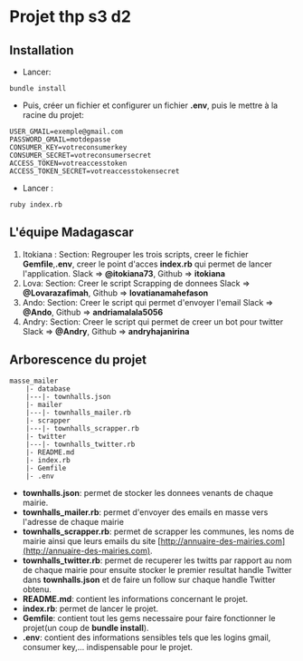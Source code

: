 # Projet thp s3 d2
## Installation
- Lancer:
```shell
bundle install
```
- Puis, créer un fichier et configurer un fichier **.env**, puis le mettre à la racine du projet:
```shell
USER_GMAIL=exemple@gmail.com
PASSWORD_GMAIL=motdepasse
CONSUMER_KEY=votreconsumerkey
CONSUMER_SECRET=votreconsumersecret
ACCESS_TOKEN=votreaccesstoken
ACCESS_TOKEN_SECRET=votreaccesstokensecret
```
- Lancer :
```shell
ruby index.rb
```
## L'équipe Madagascar
1.   Itokiana :
    Section: Regrouper les trois scripts, creer le fichier **Gemfile**,**.env**, creer le point d'acces **index.rb** qui permet de lancer l'application.
    Slack => **@itokiana73**, 
    Github => **itokiana**
2.   Lova: 
    Section: Creer le script Scrapping de donnees
    Slack => **@Lovarazafimah**, 
    Github => **lovatianamahefason**
2.   Ando: 
    Section: Creer le script qui permet d'envoyer l'email
    Slack => **@Ando**, 
    Github => **andriamalala5056**
2.   Andry: 
    Section: Creer le script qui permet de creer un bot pour twitter 
    Slack => **@Andry**, 
    Github => **andryhajanirina**

## Arborescence du projet
```shell
masse_mailer
	|- database
    |---|- townhalls.json
    |- mailer
    |---|- townhalls_mailer.rb
    |- scrapper
    |---|- townhalls_scrapper.rb
    |- twitter
    |---|- townhalls_twitter.rb
    |- README.md
    |- index.rb
    |- Gemfile
    |- .env
```
- **townhalls.json**: permet de stocker les donnees venants de chaque mairie.
- **townhalls_mailer.rb**: permet d'envoyer des emails en masse vers l'adresse de chaque mairie
- **townhalls_scrapper.rb**: permet de scrapper les communes, les noms de mairie ainsi que leurs emails du site [http://annuaire-des-mairies.com](http://annuaire-des-mairies.com).
- **townhalls_twitter.rb**: permet de recuperer les twitts par rapport au nom de chaque mairie pour ensuite stocker le premier resultat handle Twitter dans **townhalls.json** et de faire un follow sur chaque handle Twitter obtenu.
- **README.md**: contient les informations concernant le projet.
- **index.rb**: permet de lancer le projet.
- **Gemfile**: contient tout les gems necessaire pour faire fonctionner le projet(un coup de **bundle install**).
- **.env**: contient des informations sensibles tels que les logins gmail, consumer key,... indispensable pour le projet.
